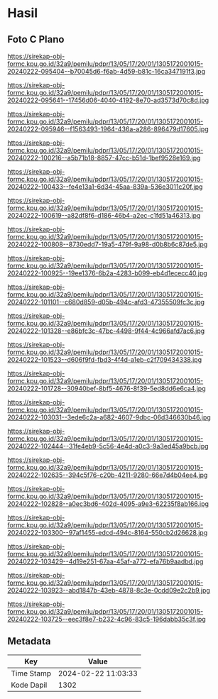 # Hasil

## Foto C Plano

https://sirekap-obj-formc.kpu.go.id/32a9/pemilu/pdpr/13/05/17/20/01/1305172001015-20240222-095404--b70045d6-f6ab-4d59-b81c-16ca347191f3.jpg

https://sirekap-obj-formc.kpu.go.id/32a9/pemilu/pdpr/13/05/17/20/01/1305172001015-20240222-095641--17456d06-4040-4192-8e70-ad3573d70c8d.jpg

https://sirekap-obj-formc.kpu.go.id/32a9/pemilu/pdpr/13/05/17/20/01/1305172001015-20240222-095946--f1563493-1964-436a-a286-896479d17605.jpg

https://sirekap-obj-formc.kpu.go.id/32a9/pemilu/pdpr/13/05/17/20/01/1305172001015-20240222-100216--a5b71b18-8857-47cc-b51d-1bef9528e169.jpg

https://sirekap-obj-formc.kpu.go.id/32a9/pemilu/pdpr/13/05/17/20/01/1305172001015-20240222-100433--fe4e13a1-6d34-45aa-839a-536e3011c20f.jpg

https://sirekap-obj-formc.kpu.go.id/32a9/pemilu/pdpr/13/05/17/20/01/1305172001015-20240222-100619--a82df8f6-d186-46b4-a2ec-c1fd51a46313.jpg

https://sirekap-obj-formc.kpu.go.id/32a9/pemilu/pdpr/13/05/17/20/01/1305172001015-20240222-100808--8730edd7-19a5-479f-9a98-d0b8b6c87de5.jpg

https://sirekap-obj-formc.kpu.go.id/32a9/pemilu/pdpr/13/05/17/20/01/1305172001015-20240222-100925--19ee1376-6b2a-4283-b099-eb4d1ececc40.jpg

https://sirekap-obj-formc.kpu.go.id/32a9/pemilu/pdpr/13/05/17/20/01/1305172001015-20240222-101101--c680d859-d05b-494c-afd3-47355509fc3c.jpg

https://sirekap-obj-formc.kpu.go.id/32a9/pemilu/pdpr/13/05/17/20/01/1305172001015-20240222-101328--e86bfc3c-47bc-4498-9f44-4c966afd7ac6.jpg

https://sirekap-obj-formc.kpu.go.id/32a9/pemilu/pdpr/13/05/17/20/01/1305172001015-20240222-101523--d606f9fd-fbd3-4f4d-a1eb-c2f709434338.jpg

https://sirekap-obj-formc.kpu.go.id/32a9/pemilu/pdpr/13/05/17/20/01/1305172001015-20240222-101728--30940bef-8bf5-4676-8f39-5ed8dd6e6ca4.jpg

https://sirekap-obj-formc.kpu.go.id/32a9/pemilu/pdpr/13/05/17/20/01/1305172001015-20240222-103031--3ede6c2a-a682-4607-9dbc-06d346630b46.jpg

https://sirekap-obj-formc.kpu.go.id/32a9/pemilu/pdpr/13/05/17/20/01/1305172001015-20240222-102444--31fe4eb9-5c56-4e4d-a0c3-9a3ed45a9bcb.jpg

https://sirekap-obj-formc.kpu.go.id/32a9/pemilu/pdpr/13/05/17/20/01/1305172001015-20240222-102635--394c5f76-c20b-4211-9280-66e7d4b04ee4.jpg

https://sirekap-obj-formc.kpu.go.id/32a9/pemilu/pdpr/13/05/17/20/01/1305172001015-20240222-102828--a0ec3bd6-402d-4095-a9e3-62235f8ab166.jpg

https://sirekap-obj-formc.kpu.go.id/32a9/pemilu/pdpr/13/05/17/20/01/1305172001015-20240222-103300--97af1455-edcd-494c-8164-550cb2d26628.jpg

https://sirekap-obj-formc.kpu.go.id/32a9/pemilu/pdpr/13/05/17/20/01/1305172001015-20240222-103429--4d19e251-67aa-45af-a772-efa76b9aadbd.jpg

https://sirekap-obj-formc.kpu.go.id/32a9/pemilu/pdpr/13/05/17/20/01/1305172001015-20240222-103923--abd1847b-43eb-4878-8c3e-0cdd09e2c2b9.jpg

https://sirekap-obj-formc.kpu.go.id/32a9/pemilu/pdpr/13/05/17/20/01/1305172001015-20240222-103725--eec3f8e7-b232-4c96-83c5-196dabb35c3f.jpg


## Metadata

| Key        | Value               |
| ---------- | ------------------- |
| Time Stamp | 2024-02-22 11:03:33 |
| Kode Dapil | 1302                |



